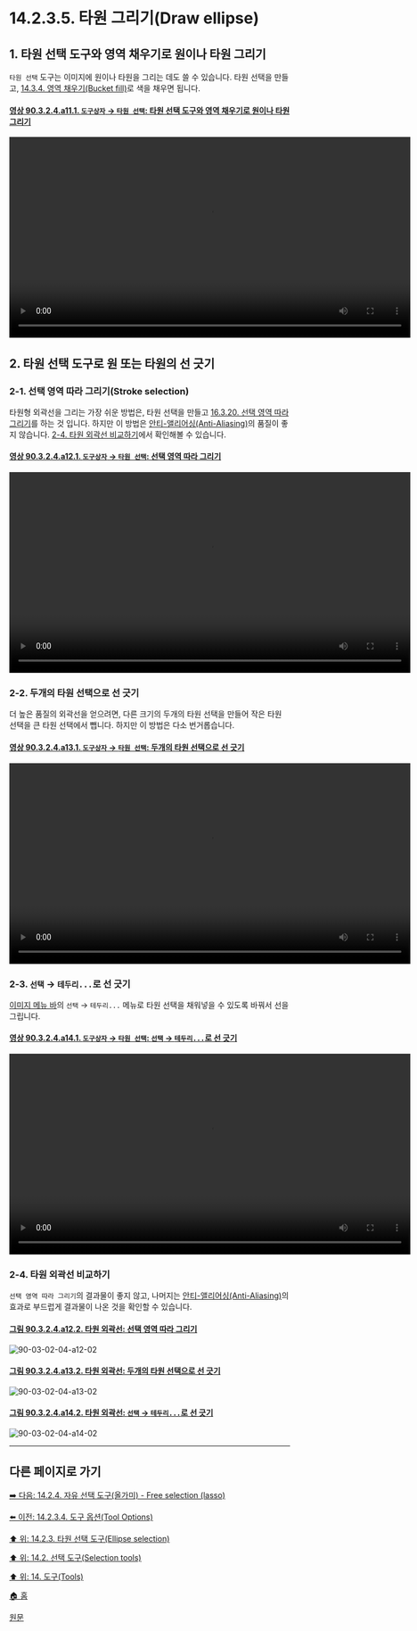 # 14.2.3.5. 타원 그리기(Draw ellipse)

<a id="14-02-03-05-s1"></a>

## 1. 타원 선택 도구와 영역 채우기로 원이나 타원 그리기
`타원 선택` 도구는 이미지에 원이나 타원을 그리는 데도 쓸 수 있습니다. 타원 선택을 만들고, [14.3.4. 영역 채우기(Bucket fill)](./14-03-04-00-bucket-fill.md)로 색을 채우면 됩니다.

<a id="90-03-02-04-a11-01"></a>

#### [영상 90.3.2.4.a11.1. `도구상자` → `타원 선택`: 타원 선택 도구와 영역 채우기로 원이나 타원 그리기](./90-03-02-04-ellipse_select.md#90-03-02-04-a11-01)
<video controls="controls" width="720" src="https://github.com/wonder13662/gimp/assets/15767104/9235f139-37f0-4e81-bf30-d5db22e825ed"></video>

<a id="14-02-03-05-s2"></a>

## 2. 타원 선택 도구로 원 또는 타원의 선 긋기

<a id="14-02-03-05-s2-01"></a>

### 2-1. 선택 영역 따라 그리기(Stroke selection)
타원형 외곽선을 그리는 가장 쉬운 방법은, 타원 선택을 만들고 [16.3.20. 선택 영역 따라 그리기](./16-03-20-stroke-selection.md)를 하는 것 입니다. 하지만 이 방법은 [안티-앨리어싱(Anti-Aliasing)](./19-glossaryx-antialiasing.md)의 품질이 좋지 않습니다. [2-4. 타원 외곽선 비교하기](./14-02-03-05-draw_ellipse.md#14-02-03-05-s2-04)에서 확인해볼 수 있습니다.

<a id="90-03-02-04-a12-01"></a>

#### [영상 90.3.2.4.a12.1. `도구상자` → `타원 선택`: 선택 영역 따라 그리기](./90-03-02-04-ellipse_select.md#90-03-02-04-a12-01)
<video controls="controls" width="720" src="https://github.com/wonder13662/gimp/assets/15767104/328b5e65-be46-48ad-9e93-36d86988e617"></video>

<a id="14-02-03-05-s2-02"></a>

### 2-2. 두개의 타원 선택으로 선 긋기
더 높은 품질의 외곽선을 얻으려면, 다른 크기의 두개의 타원 선택을 만들어 작은 타원 선택을 큰 타원 선택에서 뺍니다. 하지만 이 방법은 다소 번거롭습니다.

<a id="90-03-02-04-a13-01"></a>

#### [영상 90.3.2.4.a13.1. `도구상자` → `타원 선택`: 두개의 타원 선택으로 선 긋기](./90-03-02-04-ellipse_select.md#90-03-02-04-a13-01)
<video controls="controls" width="720" src="https://github.com/wonder13662/gimp/assets/15767104/2f46fc8f-66db-42a5-8196-0d233da0caa2"></video>

<a id="14-02-03-05-s2-03"></a>

### 2-3. `선택` → `테두리...`로 선 긋기
[이미지 메뉴 바](./03-02-02-02-image-menu.md)의 `선택` → `테두리...` 메뉴로 타원 선택을 채워넣을 수 있도록 바꿔서 선을 그립니다.

<a id="90-03-02-04-a14-01"></a>

#### [영상 90.3.2.4.a14.1. `도구상자` → `타원 선택`: `선택` → `테두리...`로 선 긋기](./90-03-02-04-ellipse_select.md#90-03-02-04-a14-01)
<video controls="controls" width="720" src="https://github.com/wonder13662/gimp/assets/15767104/d632d953-e941-40d1-b3b3-b7419d920c02"></video>

<a id="14-02-03-05-s2-04"></a>

### 2-4. 타원 외곽선 비교하기
`선택 영역 따라 그리기`의 결과물이 좋지 않고, 나머지는 [안티-앨리어싱(Anti-Aliasing)](./19-glossaryx-antialiasing.md)의 효과로 부드럽게 결과물이 나온 것을 확인할 수 있습니다.

<a id="90-03-02-04-a12-02"></a>

#### [그림 90.3.2.4.a12.2. 타원 외곽선: 선택 영역 따라 그리기](./90-03-02-04-ellipse_select.md#90-03-02-04-a12-02)
![90-03-02-04-a12-02](https://github.com/wonder13662/gimp/assets/15767104/20d9a71c-8dd3-47cc-91fc-2570dadce81a)

<a id="90-03-02-04-a13-02"></a>

#### [그림 90.3.2.4.a13.2. 타원 외곽선: 두개의 타원 선택으로 선 긋기](./90-03-02-04-ellipse_select.md#90-03-02-04-a13-02)
![90-03-02-04-a13-02](https://github.com/wonder13662/gimp/assets/15767104/85859b05-0590-4766-b3b0-2d87e05f59e9)

<a id="90-03-02-04-a14-02"></a>

#### [그림 90.3.2.4.a14.2. 타원 외곽선: `선택` → `테두리...`로 선 긋기](./90-03-02-04-ellipse_select.md#90-03-02-04-a14-02)
![90-03-02-04-a14-02](https://github.com/wonder13662/gimp/assets/15767104/986e6c06-4399-4bec-a26c-70899447c39a)

***

## 다른 페이지로 가기

[➡️ 다음: 14.2.4. 자유 선택 도구(올가미) - Free selection (lasso)](./14-02-04-00-free-selection-lasso.md)

[⬅️ 이전: 14.2.3.4. 도구 옵션(Tool Options)](./14-02-03-04-tool_options.md)

[⬆️ 위: 14.2.3. 타원 선택 도구(Ellipse selection)](./14-02-03-00-ellipse-selection.md)

[⬆️ 위: 14.2. 선택 도구(Selection tools)](./14-02-00-selection-tools.md)

[⬆️ 위: 14. 도구(Tools)](./14-00-tools.md)

[🏠 홈](./00-home.md)

[원문](https://docs.gimp.org/2.10/ko/gimp-tools.html#gimp-tool-options-dialog)